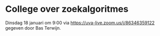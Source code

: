 # College over zoekalgoritmes

Dinsdag 18 januari om 9:00 via <https://uva-live.zoom.us/j/86346359122> gegeven door Bas Terwijn.

<!-- ### Youtube

De verschillende onderwerpen uit het college zijn ook terug te kijken op [YouTube](https://www.youtube.com/watch?v=qQgE2fsrTcw&list=PLJBtJTYGPSzIfEzXpszM8Ewsllwfa0d6T).

### Slides

Zijn [hier](https://github.com/minprog/heuristieken/raw/2020/lectures/40%20zoekalgoritmes/Constructief.pdf) te downloaden. -->
